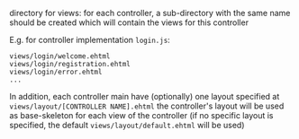 directory for views: for each controller, a sub-directory with the 
same name should be created which will contain the views for this controller

E.g. for controller implementation ```login.js```:

    views/login/welcome.ehtml
    views/login/registration.ehtml
    views/login/error.ehtml
    ...

In addition, each controller main have (optionally) one layout specified at 
 ```views/layout/[CONTROLLER NAME].ehtml```
 the controller's layout will be used as base-skeleton for each view of the controller
 (if no specific layout is specified, the default ```views/layout/default.ehtml```
  will be used)